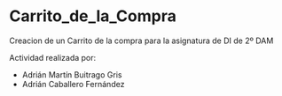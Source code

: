 # Carrito_de_la_Compra
Creacion de un Carrito de la compra para la asignatura de DI de 2º DAM

Actividad realizada por:
  - Adrián Martín Buitrago Gris
  - Adrián Caballero Fernández
